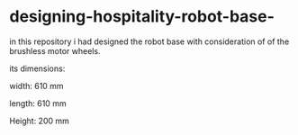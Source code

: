 # designing-hospitality-robot-base-

in this repository i had designed the robot base with consideration of of the brushless motor wheels.

its dimensions:

width: 610 mm

length: 610 mm

Height: 200 mm
